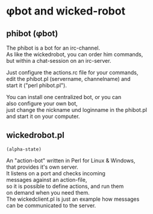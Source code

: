 
# &#966;bot and wicked-robot


## phibot (&#966;bot) 

The phibot is a bot for an irc-channel.  
As like the wickedrobot, you can order him commands,  
but within a chat-session on an irc-server.  

Just configure the actions.rc file for your commands,  
edit the phibot.pl (servername, channelname) and  
start it ("perl phibot.pl").  

You can install one centralized bot, or you can  
also configure your own bot,  
just change the nickname und loginname in the phibot.pl  
and start it on your computer.  




## wickedrobot.pl #

    (alpha-state)

An "action-bot" written in Perl for Linux &amp; Windows,  
that provides it's own server.  
It listens on a port and checks incoming  
messages against an action-file,  
so it is possible to define actions, and run them  
on demand when you need them.  
The wickedclient.pl is just an example how messages  
can be communicated to the server.  







